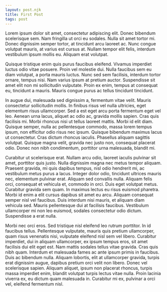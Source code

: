 ```yaml
---
layout: post.njk
title: First Post
tags: post
---
```


Lorem ipsum dolor sit amet, consectetur adipiscing elit. Donec bibendum scelerisque sem. Nam fringilla ut orci eu sodales. Nulla sit amet tortor mi. Donec dignissim semper tortor, at tincidunt arcu laoreet ac. Nunc congue volutpat mauris, at varius est cursus at. Nullam tempor elit felis, interdum vestibulum ipsum mollis eu. Aliquam erat volutpat.

Quisque tristique enim quis purus faucibus eleifend. Vivamus imperdiet luctus odio vitae posuere. Proin vel molestie dui. Nulla faucibus sem eu diam volutpat, a porta mauris luctus. Nunc sed sem facilisis, interdum tortor ornare, tempus nisi. Nam varius ipsum at pretium auctor. Suspendisse sit amet elit non mi sollicitudin vulputate. Proin ex enim, tempus at consequat eu, tincidunt a mauris. Mauris congue purus ac tellus tincidunt tincidunt.

In augue dui, malesuada sed dignissim a, fermentum vitae velit. Mauris consectetur sollicitudin mollis. In finibus risus vel nulla ultricies, eget elementum risus ullamcorper. Sed a est eget arcu porta fermentum eget vel leo. Aenean urna lacus, aliquet ac odio ac, gravida mollis sapien. Cras quis facilisis mi. Morbi rhoncus nisi ut tellus laoreet mattis. Morbi id elit diam. Quisque semper, nulla ac pellentesque commodo, massa lorem tempus ipsum, non efficitur odio risus nec ipsum. Quisque bibendum maximus lacus ut consectetur. Cras dictum rhoncus iaculis. Phasellus aliquam sagittis volutpat. Quisque magna velit, gravida nec justo non, consequat placerat odio. Donec non nibh condimentum, porttitor urna malesuada, blandit mi.

Curabitur ut scelerisque erat. Nullam arcu odio, laoreet iaculis pulvinar sit amet, porttitor quis justo. Nulla dignissim magna nec metus tempor aliquam. Praesent gravida, mi quis dapibus tempus, nisl odio hendrerit mi, ac vestibulum metus purus a lacus. Integer dolor odio, tincidunt ultrices mauris nec, elementum pulvinar erat. Aliquam sed convallis nulla. Aliquam felis orci, consequat et vehicula et, commodo in orci. Duis eget volutpat metus. Curabitur gravida sem quam. In maximus lectus eu risus euismod pharetra. Morbi id enim a elit cursus dapibus sit amet eu arcu. Aliquam consequat semper nisl vel faucibus. Duis interdum nisi mauris, et aliquam diam vehicula sed. Mauris pellentesque dui at facilisis faucibus. Vestibulum ullamcorper mi non leo euismod, sodales consectetur odio dictum. Suspendisse a erat nulla.

Morbi nec orci eros. Sed tristique nisl eleifend leo rutrum porttitor. In id faucibus tellus. Pellentesque vulputate, mauris quis pretium ullamcorper, quam risus venenatis nisi, vulputate eleifend nisl sem vel libero. Curabitur imperdiet, dui in aliquam ullamcorper, ex ipsum tempus eros, sit amet facilisis dui elit eget est. Nam mattis sodales tellus vitae gravida. Cras quis nibh quam. Interdum et malesuada fames ac ante ipsum primis in faucibus. Duis ac bibendum nulla. Aliquam lobortis, elit at ullamcorper gravida, turpis erat dignissim augue, dapibus pretium orci velit non libero. Donec vel scelerisque sapien. Aliquam aliquet, ipsum non placerat rhoncus, turpis massa imperdiet enim, blandit volutpat turpis lectus vitae nulla. Proin lacinia viverra ex, eu dictum quam malesuada in. Curabitur mi ex, pulvinar a orci vel, eleifend fermentum nisl.

